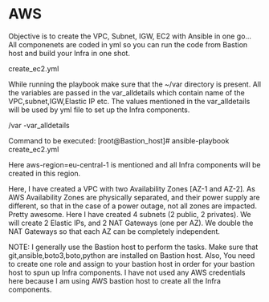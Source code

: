 # AWS
Objective is to create the VPC, Subnet, IGW, EC2 with Ansible in one go...
All componenets are coded in yml so you can run the code from Bastion host and build your Infra in one shot.

create_ec2.yml

While running the playbook make sure that the ~/var directory is present.
All the variables are passed in the var_alldetails which contain name of the VPC,subnet,IGW,Elastic IP etc.
The values mentioned in the var_alldetails will be used by yml file to set up the Infra components.

/var
-var_alldetails

Command to be executed:
[root@Bastion_host]# ansible-playbook create_ec2.yml

Here aws-region=eu-central-1 is mentioned and all Infra components will be created in this region. 

Here, I have created a VPC with two Availability Zones [AZ-1 and AZ-2]. As AWS Availability Zones are physically separated, and their power supply are different, 
so that in the case of a power outage, not all zones are impacted. Pretty awesome.
Here I have created 4 subnets (2 public, 2 privates). We will create 2 Elastic IPs, and 2 NAT Gateways (one per AZ). 
We double the NAT Gateways so that each AZ can be completely independent.

NOTE: I generally use the Bastion host to perform the tasks. Make sure that git,ansible,boto3,boto,python are installed on Bastion host. 
Also, You need to create one role and assign to your bastion host in order for your bastion host to spun up Infra components. 
I have not used any AWS credentials here because I am using AWS bastion host to create all the Infra components. 
